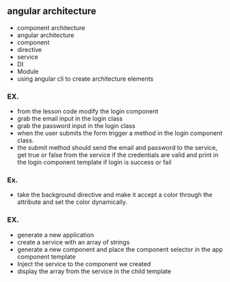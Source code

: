 ## angular architecture

- component architecture
- angular architecture
- component
- directive
- service
- DI
- Module
- using angular cli to create architecture elements

### EX.

- from the lesson code modify the login component
- grab the email input in the login class
- grab the password input in the login class
- when the user submits the form trigger a method in the login component class.
- the submit method should send the email and password to the service, get true or false from the service if the credentials are valid and print in the login component template if login is success or fail

### Ex.

- take the background directive and make it accept a color through the attribute and set the color dynamically.

### EX.

- generate a new application
- create a service with an array of strings
- generate a new component and place the component selector in the app component template
- Inject the service to the component we created
- display the array from the service in the child template
